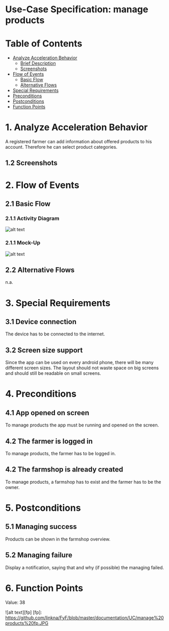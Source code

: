 # Use-Case Specification: manage products

# Table of Contents
- [Analyze Acceleration Behavior](#1-analyze-acceleration-behavior)
    - [Brief Description](#11-brief-description)
    - [Screenshots](#12-screenshots)
- [Flow of Events](#2-flow-of-events)
    - [Basic Flow](#21-basic-flow)
    - [Alternative Flows](#22-alternative-flows)
- [Special Requirements](#3-special-requirements)
- [Preconditions](#4-preconditions)
- [Postconditions](#5-postconditions)
- [Function Points](#6-function-points)


# 1. Analyze Acceleration Behavior

A registered farmer can add information about offered products to his account. Therefore he can select product categories.

## 1.2 Screenshots


# 2. Flow of Events
## 2.1 Basic Flow
### 2.1.1 Activity Diagram

![alt text][ActivityDiagram]

[ActivityDiagram]: https://github.com/linkna/FyF/blob/master/documentation/UC/activity%20Diagrams-manage%20products.jpg "Activity Diagram"

### 2.1.1 Mock-Up
![alt text][MockUp]

[MockUp]: https://github.com/linkna/FyF/blob/master/documentation/UC/Manage%20products%20MockUp%20.png




## 2.2 Alternative Flows
n.a.
# 3. Special Requirements
## 3.1 Device connection 
The device has to be connected to the internet.
## 3.2 Screen size support 
Since the app can be used on every android phone, there will be many different screen sizes. The layout should not waste space on big screens and should still be readable on small screens.

# 4. Preconditions
## 4.1 App opened on screen

To manage products the app must be running and opened on the screen. 

## 4.2 The farmer is logged in

To manage products, the farmer has to be logged in. 

## 4.2 The farmshop is already created
To manage products, a farmshop has to exist and the farmer has to be the owner.

# 5. Postconditions

## 5.1 Managing success
Products can be shown in the farmshop overview. 

## 5.2 Managing failure

Display a notification, saying that and why (if possible) the managing failed.

# 6. Function Points
Value: 38

![alt text][fp]
[fp]: https://github.com/linkna/FyF/blob/master/documentation/UC/manage%20products%20fp.JPG
